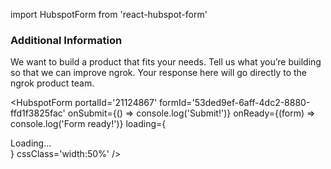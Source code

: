 import HubspotForm from 'react-hubspot-form'

### Additional Information

We want to build a product that fits your needs. Tell us what you’re building so that we can improve ngrok. Your response here will go directly to the ngrok product team.

<HubspotForm
   portalId='21124867'
   formId='53ded9ef-6aff-4dc2-8880-ffd1f3825fac'
   onSubmit={() => console.log('Submit!')}
   onReady={(form) => console.log('Form ready!')}
   loading={<div>Loading...</div>}
   cssClass='width:50%'
/>